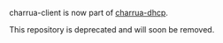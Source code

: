 charrua-client is now part of [charrua-dhcp](https://github.com/mirage/charrua-core).

This repository is deprecated and will soon be removed.
